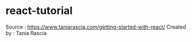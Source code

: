 # react-tutorial

Source : https://www.taniarascia.com/getting-started-with-react/
Created by : Tania Rascia
